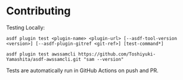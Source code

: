 # Contributing

Testing Locally:

```shell
asdf plugin test <plugin-name> <plugin-url> [--asdf-tool-version <version>] [--asdf-plugin-gitref <git-ref>] [test-command*]

asdf plugin test awssamcli https://github.com/Toshiyuki-Yamashita/asdf-awssamcli.git "sam --version"
```

Tests are automatically run in GitHub Actions on push and PR.
